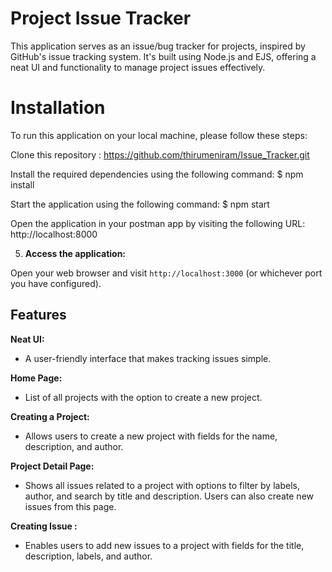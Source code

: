 # Project Issue Tracker

This application serves as an issue/bug tracker for projects, inspired by GitHub's issue tracking system. It's built using Node.js and EJS, offering a neat UI and functionality to manage project issues effectively.

# Installation

To run this application on your local machine, please follow these steps:

Clone this repository : https://github.com/thirumeniram/Issue_Tracker.git

Install the required dependencies using the following command: $ npm install

Start the application using the following command: $ npm  start

Open the application in your postman app by visiting the following URL: http://localhost:8000


5. **Access the application:**

Open your web browser and visit `http://localhost:3000` (or whichever port you have configured).

## Features

**Neat UI:**
   - A user-friendly interface that makes tracking issues simple.
  
 **Home Page:**
   - List of all projects with the option to create a new project.
  
 **Creating a Project:**
   - Allows users to create a new project with fields for the name, description, and author.
  
  **Project Detail Page:**
  
  - Shows all issues related to a project with options to filter by labels, author, and search by title and description. Users can also create new issues from this page.
  
**Creating Issue :**
   - Enables users to add new issues to a project with fields for the title, description, labels, and author.



